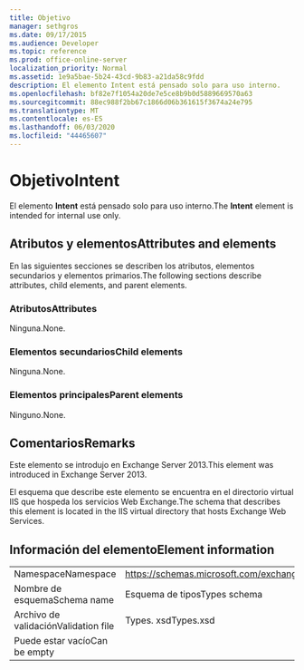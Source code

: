 ```yaml
---
title: Objetivo
manager: sethgros
ms.date: 09/17/2015
ms.audience: Developer
ms.topic: reference
ms.prod: office-online-server
localization_priority: Normal
ms.assetid: 1e9a5bae-5b24-43cd-9b83-a21da58c9fdd
description: El elemento Intent está pensado solo para uso interno.
ms.openlocfilehash: bf82e7f1054a20de7e5ce8b9b0d5889669570a63
ms.sourcegitcommit: 88ec988f2bb67c1866d06b361615f3674a24e795
ms.translationtype: MT
ms.contentlocale: es-ES
ms.lasthandoff: 06/03/2020
ms.locfileid: "44465607"
---
```

# <a name="intent"></a><span data-ttu-id="f3e76-103">Objetivo</span><span class="sxs-lookup"><span data-stu-id="f3e76-103">Intent</span></span>

<span data-ttu-id="f3e76-104">El elemento **Intent** está pensado solo para uso interno.</span><span class="sxs-lookup"><span data-stu-id="f3e76-104">The **Intent** element is intended for internal use only.</span></span> 

## <a name="attributes-and-elements"></a><span data-ttu-id="f3e76-105">Atributos y elementos</span><span class="sxs-lookup"><span data-stu-id="f3e76-105">Attributes and elements</span></span>

<span data-ttu-id="f3e76-106">En las siguientes secciones se describen los atributos, elementos secundarios y elementos primarios.</span><span class="sxs-lookup"><span data-stu-id="f3e76-106">The following sections describe attributes, child elements, and parent elements.</span></span>
  
### <a name="attributes"></a><span data-ttu-id="f3e76-107">Atributos</span><span class="sxs-lookup"><span data-stu-id="f3e76-107">Attributes</span></span>

<span data-ttu-id="f3e76-108">Ninguna.</span><span class="sxs-lookup"><span data-stu-id="f3e76-108">None.</span></span>
  
### <a name="child-elements"></a><span data-ttu-id="f3e76-109">Elementos secundarios</span><span class="sxs-lookup"><span data-stu-id="f3e76-109">Child elements</span></span>

<span data-ttu-id="f3e76-110">Ninguna.</span><span class="sxs-lookup"><span data-stu-id="f3e76-110">None.</span></span>
  
### <a name="parent-elements"></a><span data-ttu-id="f3e76-111">Elementos principales</span><span class="sxs-lookup"><span data-stu-id="f3e76-111">Parent elements</span></span>

<span data-ttu-id="f3e76-112">Ninguno.</span><span class="sxs-lookup"><span data-stu-id="f3e76-112">None.</span></span>
  
## <a name="remarks"></a><span data-ttu-id="f3e76-113">Comentarios</span><span class="sxs-lookup"><span data-stu-id="f3e76-113">Remarks</span></span>

<span data-ttu-id="f3e76-114">Este elemento se introdujo en Exchange Server 2013.</span><span class="sxs-lookup"><span data-stu-id="f3e76-114">This element was introduced in Exchange Server 2013.</span></span>
  
<span data-ttu-id="f3e76-115">El esquema que describe este elemento se encuentra en el directorio virtual IIS que hospeda los servicios Web Exchange.</span><span class="sxs-lookup"><span data-stu-id="f3e76-115">The schema that describes this element is located in the IIS virtual directory that hosts Exchange Web Services.</span></span>
  
## <a name="element-information"></a><span data-ttu-id="f3e76-116">Información del elemento</span><span class="sxs-lookup"><span data-stu-id="f3e76-116">Element information</span></span>

|||
|:-----|:-----|
|<span data-ttu-id="f3e76-117">Namespace</span><span class="sxs-lookup"><span data-stu-id="f3e76-117">Namespace</span></span>  <br/> |https://schemas.microsoft.com/exchange/services/2006/types  <br/> |
|<span data-ttu-id="f3e76-118">Nombre de esquema</span><span class="sxs-lookup"><span data-stu-id="f3e76-118">Schema name</span></span>  <br/> |<span data-ttu-id="f3e76-119">Esquema de tipos</span><span class="sxs-lookup"><span data-stu-id="f3e76-119">Types schema</span></span>  <br/> |
|<span data-ttu-id="f3e76-120">Archivo de validación</span><span class="sxs-lookup"><span data-stu-id="f3e76-120">Validation file</span></span>  <br/> |<span data-ttu-id="f3e76-121">Types. xsd</span><span class="sxs-lookup"><span data-stu-id="f3e76-121">Types.xsd</span></span>  <br/> |
|<span data-ttu-id="f3e76-122">Puede estar vacío</span><span class="sxs-lookup"><span data-stu-id="f3e76-122">Can be empty</span></span>  <br/> ||
   

